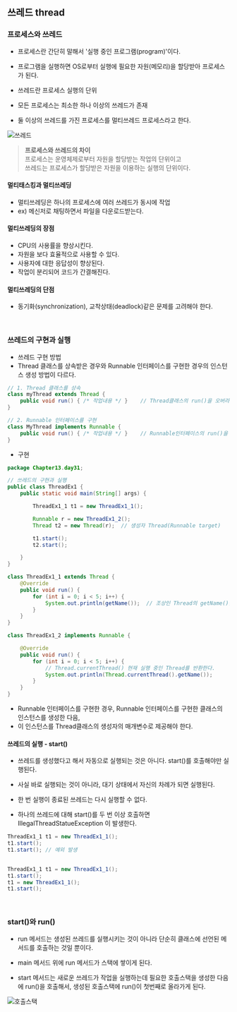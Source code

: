 ## 쓰레드 thread

### 프로세스와 쓰레드

- 프로세스란 간단히 말해서 '실행 중인 프로그램(program)'이다.
- 프로그램을 실행하면 OS로부터 실행에 필요한 자원(메모리)을 할당받아 프로세스가 된다.


- 쓰레드란 프로세스 실행의 단위
- 모든 프로세스는 최소한 하나 이상의 쓰레드가 존재
- 둘 이상의 쓰레드를 가진 프로세스를 멀티쓰레드 프로세스라고 한다.

<img src="https://mblogthumb-phinf.pstatic.net/MjAxODAzMDFfMTkz/MDAxNTE5ODM5NTQ4MTQ2.kFxrV0b3md0ukj58I4_Us7IILfMx2h-Sm7Eo_mB8O90g.J9MYHCS2xFR9uNw0uDl-WZ5iGaiQAEFC-aLiZ8uktq4g.PNG.gjcka1234/ccc.png?type=w800" alt="쓰레드">


> **프로세스와 쓰레드의 차이** <br>
> 프로세스는 운영체제로부터 자원을 할당받는 작업의 단위이고 <br>
쓰레드는 프로세스가 할당받은 자원을 이용하는 실행의 단위이다.
> 

#### 멀티태스킹과 멀티쓰레딩

- 멀티쓰레딩은 하나의 프로세스에 여러 쓰레드가 동시에 작업
- ex) 메신저로 채팅하면서 파일을 다운로드받는다.

#### 멀티쓰레딩의 장점
- CPU의 사용률을 향상시킨다.
- 자원을 보다 효율적으로 사용할 수 있다.
- 사용자에 대한 응답성이 향상된다.
- 작업이 분리되어 코드가 간결해진다.

#### 멀티쓰레딩의 단점

- 동기화(synchronization), 교착상태(deadlock)같은 문제를 고려해야 한다.

<br>

### 쓰레드의 구현과 실행

- 쓰레드 구현 방법
- Thread 클래스를 상속받은 경우와 Runnable 인터페이스를 구현한 경우의 인스턴스 생성 방법이 다르다.


```java
// 1. Thread 클래스를 상속
class myThread extends Thread {
    public void run() { /* 작업내용 */ }    // Thread클래스의 run()을 오버라이딩
}
```
```java
// 2. Runnable 인터페이스를 구현
class MyThread implements Runnable {
    public void run() { /* 작업내용 */ }    // Runnable인터페이스의 run()을 구현
}
```
- 구현
```java
package Chapter13.day31;

// 쓰레드의 구현과 실행
public class ThreadEx1 {
    public static void main(String[] args) {

        ThreadEx1_1 t1 = new ThreadEx1_1();

        Runnable r = new ThreadEx1_2();
        Thread t2 = new Thread(r);  // 생성자 Thread(Runnable target)

        t1.start();
        t2.start();

    }
}

class ThreadEx1_1 extends Thread {
    @Override
    public void run() {
        for (int i = 0; i < 5; i++) {
            System.out.println(getName());  // 조상인 Thread의 getName()을 호출
        }
    }
}

class ThreadEx1_2 implements Runnable {

    @Override
    public void run() {
        for (int i = 0; i < 5; i++) {
            // Thread.currentThread() 현재 실행 중인 Thread를 반환한다.
            System.out.println(Thread.currentThread().getName());
        }
    }
}
```

- Runnable 인터페이스를 구현한 경우, Runnable 인터페이스를 구현한 클래스의 인스턴스를 생성한 다음,
- 이 인스턴스를 Thread클래스의 생성자의 매개변수로 제공해야 한다.


#### 쓰레드의 실행 - start()

- 쓰레드를 생성했다고 해서 자동으로 실행되는 것은 아니다. start()를 호출해야만 실행된다.
- 사실 바로 실행되는 것이 아니라, 대기 상태에서 자신의 차례가 되면 실행된다.

- 한 번 실행이 종료된 쓰레드는 다시 실행할 수 없다.
- 하나의 쓰레드에 대해 start()를 두 번 이상 호출하면 IllegalThreadStatueException 이 발생한다.

```java
ThreadEx1_1 t1 = new ThreadEx1_1();
t1.start();
t1.start(); // 예외 발생

        
ThreadEx1_1 t1 = new ThreadEx1_1();
t1.start();
t1 = new ThreadEx1_1();
t1.start();
```

<br>

### start()와 run()

- run 메서드는 생성된 쓰레드를 실행시키는 것이 아니라 단순히 클래스에 선언된 메서드를 호출하는 것일 뿐이다.
- main 메서드 위에 run 메서드가 스택에 쌓이게 된다.


- start 메서드는 새로운 쓰레드가 작업을 실행하는데 필요한 호출스택을 생성한 다음에 run()을 호출해서, 생성된 호출스택에 run()이 첫번째로 올라가게 된다.

<img src="https://img1.daumcdn.net/thumb/R1280x0/?scode=mtistory2&fname=http%3A%2F%2Fcfile10.uf.tistory.com%2Fimage%2F99D5373359F976562CA93D" alt="호출스택">
